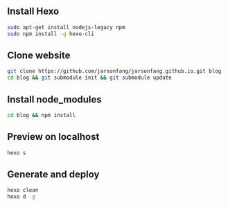 ## Install Hexo
```bash
sudo apt-get install nodejs-legacy npm
sudo npm install -g hexo-cli
```

## Clone website
```bash
git clone https://github.com/jarsonfang/jarsonfang.github.io.git blog
cd blog && git submodule init && git submodule update
```

## Install node_modules
```bash
cd blog && npm install
```

## Preview on localhost
```bash
hexo s
```

## Generate and deploy
```bash
hexo clean
hexo d -g
```

